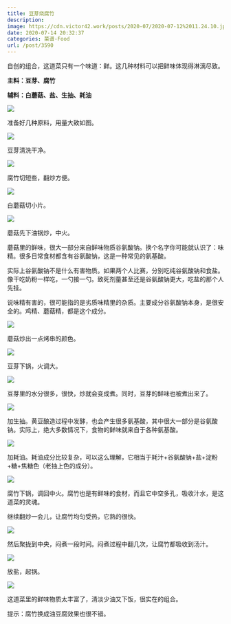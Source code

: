 ```yaml
---
title: 豆芽烧腐竹
description: 
image: https://cdn.victor42.work/posts/2020-07/2020-07-12%2011.24.10.jpg
date: 2020-07-14 20:32:37
categories: 菜谱-Food
url: /post/3590
---
```


自创的组合，这道菜只有一个味道：鲜。这几种材料可以把鲜味体现得淋漓尽致。

**主料：豆芽、腐竹**

**辅料：白蘑菇、盐、生抽、耗油**

![](https://cdn.victor42.work/posts/2020-07/2020-07-12%2010.27.18.jpg)

准备好几种原料，用量大致如图。

![](https://cdn.victor42.work/posts/2020-07/2020-07-12%2010.44.08.jpg)

豆芽清洗干净。

![](https://cdn.victor42.work/posts/2020-07/2020-07-12%2010.46.03.jpg)

腐竹切短些，翻炒方便。

![](https://cdn.victor42.work/posts/2020-07/2020-07-12%2010.48.24.jpg)

白蘑菇切小片。

![](https://cdn.victor42.work/posts/2020-07/2020-07-12%2010.50.03.jpg)

蘑菇先下油锅炒，中火。

蘑菇里的鲜味，很大一部分来自鲜味物质谷氨酸钠。换个名字你可能就认识了：味精。很多日常食材都含有谷氨酸钠，这是一种常见的氨基酸。

实际上谷氨酸钠不是什么有害物质。如果两个人比赛，分别吃纯谷氨酸钠和食盐。像干吃奶粉一样吃，一勺接一勺。致死剂量甚至还是谷氨酸钠更大，吃盐的那个人先挂。

说味精有害的，很可能指的是劣质味精里的杂质。主要成分谷氨酸钠本身，是很安全的。鸡精、蘑菇精，都是这个成分。

![](https://cdn.victor42.work/posts/2020-07/2020-07-12%2010.50.37.jpg)

蘑菇炒出一点烤串的颜色。

![](https://cdn.victor42.work/posts/2020-07/2020-07-12%2010.51.18.jpg)

豆芽下锅，火调大。

![](https://cdn.victor42.work/posts/2020-07/2020-07-12%2010.52.44.jpg)

豆芽里的水分很多，很快，炒就会变成煮。同时，豆芽的鲜味也被煮出来了。

![](https://cdn.victor42.work/posts/2020-07/2020-07-12%2010.53.38.jpg)

加生抽。黄豆酿造过程中发酵，也会产生很多氨基酸，其中很大一部分是谷氨酸钠。实际上，绝大多数情况下，食物的鲜味就来自于各种氨基酸。

![](https://cdn.victor42.work/posts/2020-07/2020-07-12%2010.54.26.jpg)

加耗油。耗油成分比较复杂，可以这么理解，它相当于耗汁+谷氨酸钠+盐+淀粉+糖+焦糖色（老抽上色的成分）。

![](https://cdn.victor42.work/posts/2020-07/2020-07-12%2010.55.02.jpg)

腐竹下锅，调回中火。腐竹也是有鲜味的食材，而且它中空多孔，吸收汁水，是这道菜的灵魂。

继续翻炒一会儿，让腐竹均匀受热，它熟的很快。

![](https://cdn.victor42.work/posts/2020-07/2020-07-12%2010.59.13.jpg)

然后聚拢到中央，闷煮一段时间。闷煮过程中翻几次，让腐竹都吸收到汤汁。

![](https://cdn.victor42.work/posts/2020-07/2020-07-12%2010.56.55.jpg)

放盐，起锅。

![](https://cdn.victor42.work/posts/2020-07/2020-07-12%2011.24.10.jpg)

这道菜里的鲜味物质太丰富了，清淡少油又下饭，很实在的组合。

提示：腐竹换成油豆腐效果也很不错。